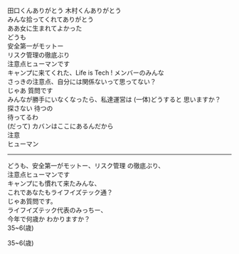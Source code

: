 田口くんありがとう 木村くんありがとう  
みんな拾ってくれてありがとう  
ああ女に生まれてよかった  
どうも  
安全第一がモットー  
リスク管理の徹底ぶり  
注意点ヒューマンです  
キャンプに来てくれた、Life is Tech ! メンバーのみんな  
さっきの注意点、自分には関係ないって思ってない？  
じゃあ 質問です  
みんなが勝手にいなくなったら、私達運営は (一体)どうすると 思いますか？  
探さない 待つの  
待ってるわ  
(だって) カバンはここにあるんだから  
注意  
ヒューマン

---

どうも、安全第一がモットー、リスク管理 の徹底ぶり、  
注意点ヒューマンです  
キャンプにも慣れて来たみんな、  
これであなたもライフイズテック通？  
じゃあ質問です。  
ライフイズテック代表のみっちー、  
今年で何歳か わかりますか？  
35~6(歳)

35~6(歳)
